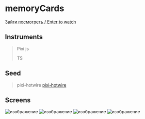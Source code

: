 # memoryCards

[Зайти посмотреть / Enter to watch](https://lenarqa.github.io/memoryCards/dist/index.html)

## Instruments
> Pixi js
> 
> TS

## Seed
> pixi-hotwire [pixi-hotwire](https://github.com/miltoncandelero/pixi-hotwire)

## Screens
![изображение](https://user-images.githubusercontent.com/37902865/169692241-bee2fdf6-ed65-4cda-a224-88d336d9eef7.png)
![изображение](https://user-images.githubusercontent.com/37902865/169692244-413e0a91-002d-4b39-9d8d-ad6d053a9e91.png)
![изображение](https://user-images.githubusercontent.com/37902865/169692258-da08854c-c538-42b3-9a79-128064d3bdce.png)
![изображение](https://user-images.githubusercontent.com/37902865/169692247-7f9b1093-df13-47d5-b43b-648a365c979e.png)
